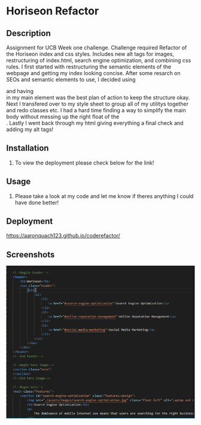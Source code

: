 # Horiseon Refactor

## Description 
Assignment for UCB Week one challenge. Challenge required Refactor of the Horiseon index and css styles. Includes new alt tags for images, restructuring of index.html, search engine optimization, and combining css rules. I first started with restructuring the semantic elements of the webpage and getting my index looking concise. After some resarch on SEOs and semantic elements to use, I decided using <main> and having <aside> in my main element was the best plan of action to keep the structure okay. Next I transfered over to my style sheet to group all of my utilitys together and redo classes etc. I had a hard time finding a way to simplify the main body without messing up the right float of the <aside>. Lastly I went back through my html giving everything a final check and adding my alt tags!

## Installation
1. To view the deployment please check below for the link!

## Usage 
1. Please take a look at my code and let me know if theres anything I could have done better!

## Deployment
https://aaronquach123.github.io/coderefactor/ 

## Screenshots

 
![Screenshot](./assets/images/screenshot-index.png)


